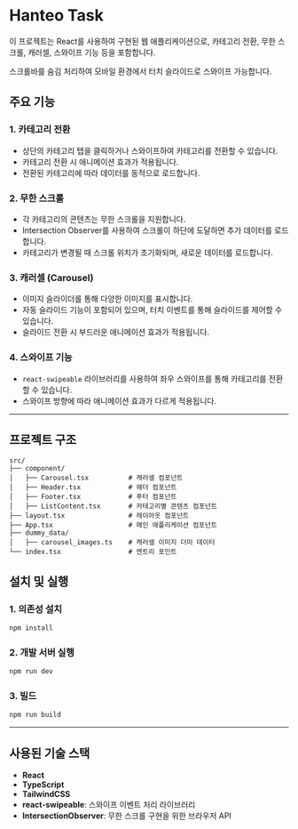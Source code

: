 # Hanteo Task

이 프로젝트는 React를 사용하여 구현된 웹 애플리케이션으로, 카테고리 전환, 무한 스크롤, 캐러셀, 스와이프 기능 등을 포함합니다.

스크롤바를 숨김 처리하여 모바일 환경에서 터치 슬라이드로 스와이프 가능합니다.

## 주요 기능

### 1. **카테고리 전환**

- 상단의 카테고리 탭을 클릭하거나 스와이프하여 카테고리를 전환할 수 있습니다.
- 카테고리 전환 시 애니메이션 효과가 적용됩니다.
- 전환된 카테고리에 따라 데이터를 동적으로 로드합니다.

### 2. **무한 스크롤**

- 각 카테고리의 콘텐츠는 무한 스크롤을 지원합니다.
- Intersection Observer를 사용하여 스크롤이 하단에 도달하면 추가 데이터를 로드합니다.
- 카테고리가 변경될 때 스크롤 위치가 초기화되며, 새로운 데이터를 로드합니다.

### 3. **캐러셀 (Carousel)**

- 이미지 슬라이더를 통해 다양한 이미지를 표시합니다.
- 자동 슬라이드 기능이 포함되어 있으며, 터치 이벤트를 통해 슬라이드를 제어할 수 있습니다.
- 슬라이드 전환 시 부드러운 애니메이션 효과가 적용됩니다.

### 4. **스와이프 기능**

- `react-swipeable` 라이브러리를 사용하여 좌우 스와이프를 통해 카테고리를 전환할 수 있습니다.
- 스와이프 방향에 따라 애니메이션 효과가 다르게 적용됩니다.

---

## 프로젝트 구조

```
src/
├── component/
│   ├── Carousel.tsx          # 캐러셀 컴포넌트
│   ├── Header.tsx            # 헤더 컴포넌트
│   ├── Footer.tsx            # 푸터 컴포넌트
│   ├── ListContent.tsx       # 카테고리별 콘텐츠 컴포넌트
├── layout.tsx                # 레이아웃 컴포넌트
├── App.tsx                   # 메인 애플리케이션 컴포넌트
├── dummy_data/
│   ├── carousel_images.ts    # 캐러셀 이미지 더미 데이터
└── index.tsx                 # 엔트리 포인트
```

## 설치 및 실행

### 1. 의존성 설치

```bash
npm install
```

### 2. 개발 서버 실행

```bash
npm run dev
```

### 3. 빌드

```bash
npm run build
```

---

## 사용된 기술 스택

- **React**
- **TypeScript**
- **TailwindCSS**
- **react-swipeable**: 스와이프 이벤트 처리 라이브러리
- **IntersectionObserver**: 무한 스크롤 구현을 위한 브라우저 API
